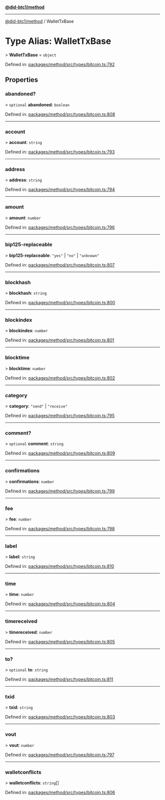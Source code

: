 [**@did-btc1/method**](../README.md)

***

[@did-btc1/method](../globals.md) / WalletTxBase

# Type Alias: WalletTxBase

&gt; **WalletTxBase** = `object`

Defined in: [packages/method/src/types/bitcoin.ts:792](https://github.com/dcdpr/did-btc1-js/blob/4ab6f9915d95beed9bc633644c9db1539395f512/packages/method/src/types/bitcoin.ts#L792)

## Properties

### abandoned?

&gt; `optional` **abandoned**: `boolean`

Defined in: [packages/method/src/types/bitcoin.ts:808](https://github.com/dcdpr/did-btc1-js/blob/4ab6f9915d95beed9bc633644c9db1539395f512/packages/method/src/types/bitcoin.ts#L808)

***

### account

&gt; **account**: `string`

Defined in: [packages/method/src/types/bitcoin.ts:793](https://github.com/dcdpr/did-btc1-js/blob/4ab6f9915d95beed9bc633644c9db1539395f512/packages/method/src/types/bitcoin.ts#L793)

***

### address

&gt; **address**: `string`

Defined in: [packages/method/src/types/bitcoin.ts:794](https://github.com/dcdpr/did-btc1-js/blob/4ab6f9915d95beed9bc633644c9db1539395f512/packages/method/src/types/bitcoin.ts#L794)

***

### amount

&gt; **amount**: `number`

Defined in: [packages/method/src/types/bitcoin.ts:796](https://github.com/dcdpr/did-btc1-js/blob/4ab6f9915d95beed9bc633644c9db1539395f512/packages/method/src/types/bitcoin.ts#L796)

***

### bip125-replaceable

&gt; **bip125-replaceable**: `"yes"` \| `"no"` \| `"unknown"`

Defined in: [packages/method/src/types/bitcoin.ts:807](https://github.com/dcdpr/did-btc1-js/blob/4ab6f9915d95beed9bc633644c9db1539395f512/packages/method/src/types/bitcoin.ts#L807)

***

### blockhash

&gt; **blockhash**: `string`

Defined in: [packages/method/src/types/bitcoin.ts:800](https://github.com/dcdpr/did-btc1-js/blob/4ab6f9915d95beed9bc633644c9db1539395f512/packages/method/src/types/bitcoin.ts#L800)

***

### blockindex

&gt; **blockindex**: `number`

Defined in: [packages/method/src/types/bitcoin.ts:801](https://github.com/dcdpr/did-btc1-js/blob/4ab6f9915d95beed9bc633644c9db1539395f512/packages/method/src/types/bitcoin.ts#L801)

***

### blocktime

&gt; **blocktime**: `number`

Defined in: [packages/method/src/types/bitcoin.ts:802](https://github.com/dcdpr/did-btc1-js/blob/4ab6f9915d95beed9bc633644c9db1539395f512/packages/method/src/types/bitcoin.ts#L802)

***

### category

&gt; **category**: `"send"` \| `"receive"`

Defined in: [packages/method/src/types/bitcoin.ts:795](https://github.com/dcdpr/did-btc1-js/blob/4ab6f9915d95beed9bc633644c9db1539395f512/packages/method/src/types/bitcoin.ts#L795)

***

### comment?

&gt; `optional` **comment**: `string`

Defined in: [packages/method/src/types/bitcoin.ts:809](https://github.com/dcdpr/did-btc1-js/blob/4ab6f9915d95beed9bc633644c9db1539395f512/packages/method/src/types/bitcoin.ts#L809)

***

### confirmations

&gt; **confirmations**: `number`

Defined in: [packages/method/src/types/bitcoin.ts:799](https://github.com/dcdpr/did-btc1-js/blob/4ab6f9915d95beed9bc633644c9db1539395f512/packages/method/src/types/bitcoin.ts#L799)

***

### fee

&gt; **fee**: `number`

Defined in: [packages/method/src/types/bitcoin.ts:798](https://github.com/dcdpr/did-btc1-js/blob/4ab6f9915d95beed9bc633644c9db1539395f512/packages/method/src/types/bitcoin.ts#L798)

***

### label

&gt; **label**: `string`

Defined in: [packages/method/src/types/bitcoin.ts:810](https://github.com/dcdpr/did-btc1-js/blob/4ab6f9915d95beed9bc633644c9db1539395f512/packages/method/src/types/bitcoin.ts#L810)

***

### time

&gt; **time**: `number`

Defined in: [packages/method/src/types/bitcoin.ts:804](https://github.com/dcdpr/did-btc1-js/blob/4ab6f9915d95beed9bc633644c9db1539395f512/packages/method/src/types/bitcoin.ts#L804)

***

### timereceived

&gt; **timereceived**: `number`

Defined in: [packages/method/src/types/bitcoin.ts:805](https://github.com/dcdpr/did-btc1-js/blob/4ab6f9915d95beed9bc633644c9db1539395f512/packages/method/src/types/bitcoin.ts#L805)

***

### to?

&gt; `optional` **to**: `string`

Defined in: [packages/method/src/types/bitcoin.ts:811](https://github.com/dcdpr/did-btc1-js/blob/4ab6f9915d95beed9bc633644c9db1539395f512/packages/method/src/types/bitcoin.ts#L811)

***

### txid

&gt; **txid**: `string`

Defined in: [packages/method/src/types/bitcoin.ts:803](https://github.com/dcdpr/did-btc1-js/blob/4ab6f9915d95beed9bc633644c9db1539395f512/packages/method/src/types/bitcoin.ts#L803)

***

### vout

&gt; **vout**: `number`

Defined in: [packages/method/src/types/bitcoin.ts:797](https://github.com/dcdpr/did-btc1-js/blob/4ab6f9915d95beed9bc633644c9db1539395f512/packages/method/src/types/bitcoin.ts#L797)

***

### walletconflicts

&gt; **walletconflicts**: `string`[]

Defined in: [packages/method/src/types/bitcoin.ts:806](https://github.com/dcdpr/did-btc1-js/blob/4ab6f9915d95beed9bc633644c9db1539395f512/packages/method/src/types/bitcoin.ts#L806)
